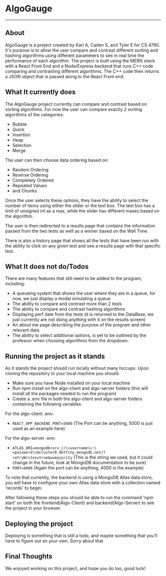 # AlgoGauge
---
## About

AlgoGauge is a project created by Karl A, Caden S, and Tyler E for CS 4760. It's purpose is to allow the user compare and contrast different sorting and hashing algorithms using different parameters to see in real time the performance of each algorithm. The project is built using the MERN stack with a React Front End and a Node/Express backend that runs C++ code comparing and contrasting different algorithms. The C++ code then returns a JSON object that is passed along to the React Front end.

## What It currently does

The AlgoGauge project currently can compare and contrast based on sorting algorithms. For now the user can compare exactly 2 sorting algorithms of the categories:
* Bubble
* Quick
* Insertion
* Heap
* Selection
* Merge

The user can then choose data ordering based on:

* Random Ordering
* Reverse Ordering
* Completely Ordered
* Repeated Values
* and Chunks

Once the user selects these options, they have the ability to select the number of items using either the slider or the text box. The text box has a limit of unsigned int as a max, while the slider has different maxes based on the algorithm.

The user is then redirected to a results page that contains the information passed from the two tests as well as a winner based on the Wall Time.

There is also a history page that shows all the tests that have been run with the ability to click on any given test and see a results page with that specific test.

## What It does not do/Todos

There are many features that still need to be added to the program, including:

* A queueing system that shows the user where they are in a queue, for now, we just display a modal simulating a queue
* The ability to compare and contrast more than 2 tests
* The ability to compare and contrast hashing algorithms
* Displaying perf date from the tests (it is returned to the DataBase, we just currently are not doing anything with it on the results screen)
* An about me page describing the purpose of the program and other relevant data.
* The ability to select additional options, is yet to be outlined by the professor when choosing algorithms from the dropdown.

## Running the project as it stands

As it stands the project should run locally without many hiccups. Upon cloning the repository to your local machine you should:

* Make sure you have Node installed on your local machine
* Run npm install on the algo-client and algo-server folders (this will install all the packages needed to run the program)
* Create a .env file in both the algo-client and algo-server folders containing the following variables

For the algo-client .env:
* `REACT_APP_BACKEND_PORT=5000` (The Port can be anything, 5000 is just used as an example here)

For the algo-server .env:
* `ATLAS_URI=mongodb+srv://\<username\>:\<password\>@cluster0.9ktfzny.mongodb.net/?retryWrites=true&w=majority` (This is the string we used, but it could change in the future, look at MongoDB documentation to be sure)
* `PORT=4000` (Again the port can be anything, 4000 is the example)

To note that currently, the backend is using a MongoDB Atlas data store, you will have to configure your own Atlas data store with a collection named 'records' to begin.

After following these steps you should be able to run the command 'npm start' on both the frontend(Algo-Client) and backend(Algo-Server) to see the project in your browser.

## Deploying the project

Deploying is something that is still a todo, and maybe something that you'll have to figure out on your own. Sorry about that

## Final Thoughts

We enjoyed working on this project, and hope you do too, good luck!
